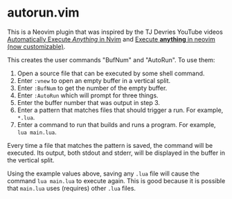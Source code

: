 # autorun.vim

This is a Neovim plugin that was inspired by the TJ Devries YouTube videos
[Automatically Execute _Anything_ in Nvim](https://www.youtube.com/watch?v=9gUatBHuXE0)
and
[Execute **anything** in neovim (now customizable)](https://www.youtube.com/watch?v=HlfjpstqXwE).

This creates the user commands "BufNum" and "AutoRun".
To use them:

1. Open a source file that can be executed by some shell command.
1. Enter `:vnew` to open an empty buffer in a vertical split.
1. Enter `:BufNum` to get the number of the empty buffer.
1. Enter `:AutoRun` which will prompt for three things.
1. Enter the buffer number that was output in step 3.
1. Enter a pattern that matches files that should trigger a run.
   For example, `*.lua`.
1. Enter a command to run that builds and runs a program.
   For example, `lua main.lua`.

Every time a file that matches the pattern is saved,
the command will be executed.
Its output, both stdout and stderr, will be displayed
in the buffer in the vertical split.

Using the example values above, saving any `.lua` file
will cause the command `lua main.lua` to execute again.
This is good because it is possible that `main.lua`
uses (requires) other `.lua` files.
